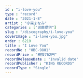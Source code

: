 ```yaml
---
id : "i-love-you"
type : "record"
date : "2021-1-8"
artist : "小森まなみ"
categories : ["词曲提供"]
slug : "/discography/i-love-you"
coverImage : "i-love-you.jpg"
order : 6210
title : "I Love You"
recordNo : "OBC-9801"
recordPrice : "税抜762円"
recordReleaseDate : "Invalid date"
recordPublisher : "KING RECORDS"
recordType : "Single"
---
```


